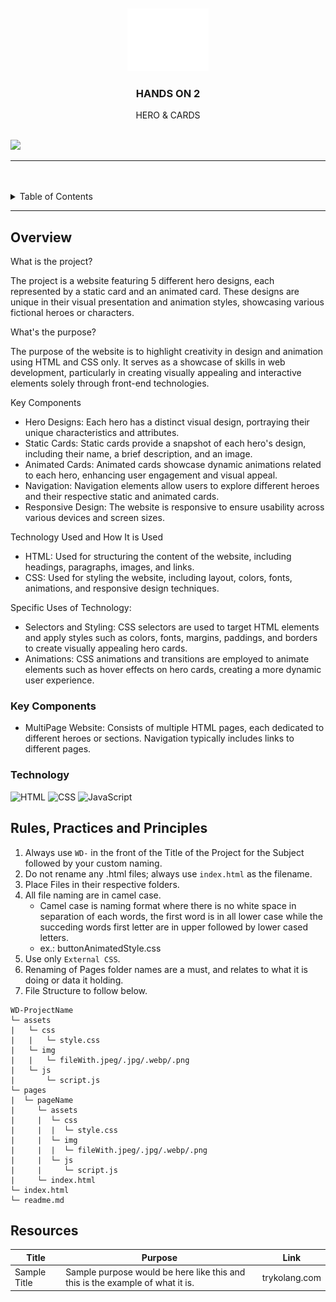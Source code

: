 <a name="readme-top">

<br/>

<br />
<div align="center">
  <a href="https://github.com/zyx-0314/">
  <!-- TODO: If you want to add logo or banner you can add it here -->
    <img src="./assets/img/nyebe_white.png" alt="Nyebe" width="130" height="100">
  </a>
<!-- TODO: Change Title to the name of the title of your Project -->
  <h3 align="center">HANDS ON 2</h3>
</div>
<!-- TODO: Make a short description -->
<div align="center">
  HERO & CARDS
</div>

<br />

<!-- TODO: Change the zyx-0314 into your github username  -->
<!-- TODO: Change the WD-Template-Project into the same name of your folder -->
![](https://visit-counter.vercel.app/counter.png?page=zyx-0314/WD-Template-Project)

---

<br />
<br />

<!-- TODO: If you want to add more layers for your readme -->
<details>
  <summary>Table of Contents</summary>
  <ol>
    <li>
      <a href="#overview">Overview</a>
      <ol>
        <li>
          <a href="#key-components">Key Components</a>
        </li>
        <li>
          <a href="#technology">Technology</a>
        </li>
      </ol>
    </li>
    <li>
      <a href="#rule,-practices-and-principles">Rules, Practices and Principles</a>
    </li>
    <li>
      <a href="#resources">Resources</a>
    </li>
  </ol>
</details>

---

## Overview

<!-- TODO: To be changed -->
<!-- The following are just sample -->
What is the project?

The project is a website featuring 5 different hero designs, each represented by a static card and an animated card. These designs are unique in their visual presentation and animation styles, showcasing various fictional heroes or characters.

What's the purpose?

The purpose of the website is to highlight creativity in design and animation using HTML and CSS only. It serves as a showcase of skills in web development, particularly in creating visually appealing and interactive elements solely through front-end technologies.

Key Components

- Hero Designs: Each hero has a distinct visual design, portraying their unique characteristics and attributes.
- Static Cards: Static cards provide a snapshot of each hero's design, including their name, a brief description, and an image.
- Animated Cards: Animated cards showcase dynamic animations related to each hero, enhancing user engagement and visual appeal.
- Navigation: Navigation elements allow users to explore different heroes and their respective static and animated cards.
- Responsive Design: The website is responsive to ensure usability across various devices and screen sizes.

Technology Used and How It is Used

- HTML: Used for structuring the content of the website, including headings, paragraphs, images, and links.
- CSS: Used for styling the website, including layout, colors, fonts, animations, and responsive design techniques.

Specific Uses of Technology:
- Selectors and Styling: CSS selectors are used to target HTML elements and apply styles such as colors, fonts, margins, paddings, and borders to create visually appealing hero cards.
- Animations: CSS animations and transitions are employed to animate elements such as hover effects on hero cards, creating a more dynamic user experience.


### Key Components
<!-- TODO: List of Key Components -->
<!-- The following are just sample -->
- MultiPage Website: Consists of multiple HTML pages, each dedicated to different heroes or sections. Navigation typically includes links to different pages.

### Technology
<!-- TODO: List of Technology Used -->
![HTML](https://img.shields.io/badge/HTML-E34F26?style=for-the-badge&logo=html5&logoColor=white)
![CSS](https://img.shields.io/badge/CSS-1572B6?style=for-the-badge&logo=css3&logoColor=white)
![JavaScript](https://img.shields.io/badge/JavaScript-F7DF1E?style=for-the-badge&logo=javascript&logoColor=white)

## Rules, Practices and Principles
1. Always use `WD-` in the front of the Title of the Project for the Subject followed by your custom naming.
2. Do not rename any .html files; always use `index.html` as the filename.
3. Place Files in their respective folders.
4. All file naming are in camel case.
   - Camel case is naming format where there is no white space in separation of each words, the first word is in all lower case while the succeding words first letter are in upper followed by lower cased letters.
   - ex.: buttonAnimatedStyle.css
5. Use only `External CSS`.
6. Renaming of Pages folder names are a must, and relates to what it is doing or data it holding.
7. File Structure to follow below.

```
WD-ProjectName
└─ assets
|   └─ css
|   |   └─ style.css
|   └─ img
|   |   └─ fileWith.jpeg/.jpg/.webp/.png
|   └─ js
|       └─ script.js
└─ pages
|  └─ pageName
|     └─ assets
|     |  └─ css
|     |  |  └─ style.css
|     |  └─ img
|     |  |  └─ fileWith.jpeg/.jpg/.webp/.png
|     |  └─ js
|     |     └─ script.js
|     └─ index.html
└─ index.html
└─ readme.md
```

## Resources

<!-- TODO: Add References -->
| Title | Purpose | Link |
|-|-|-|
| Sample Title | Sample purpose would be here like this and this is the example of what it is. | trykolang.com |
